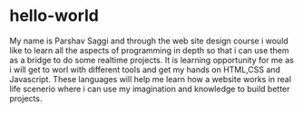 # hello-world
My name is Parshav Saggi and through the web site design course i would like to learn all the aspects of programming in depth so that i can use them as a bridge to do some realtime projects. It is learning opportunity for me as i will get to worl with different tools and get my hands on HTML,CSS and Javascript. These languages will help me learn how a website works in real life scenerio where i can use my imagination and knowledge to build better projects.